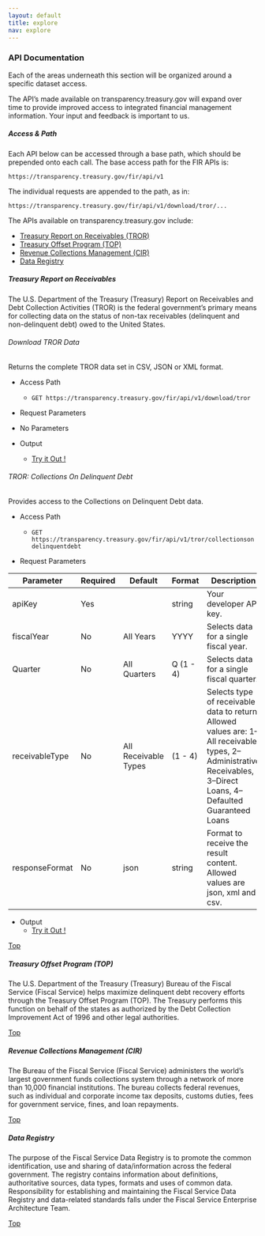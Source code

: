 ```yaml
---
layout: default
title: explore
nav: explore
---
```


### API Documentation  <a id="page_top"></a>

Each of the areas underneath this section will be organized around a specific dataset access.

The API’s made available on transparency.treasury.gov will expand over time to provide improved access to integrated financial management information.  Your input and feedback is important to us.   

##### Access & Path

Each API below can be accessed through a base path, which should be prepended onto each call.  The base access path for the FIR APIs is:

`https://transparency.treasury.gov/fir/api/v1`

The individual requests are appended to the path, as in:

`https://transparency.treasury.gov/fir/api/v1/download/tror/...`  

The APIs available on transparency.treasury.gov include: 

*	[Treasury Report on Receivables (TROR)](#tror)
*	[Treasury Offset Program (TOP)](#top)
*	[Revenue Collections Management (CIR)](#cir)
*	[Data Registry](#data)

##### Treasury Report on Receivables <a id="tror"></a>

The U.S. Department of the Treasury (Treasury) Report on Receivables and Debt Collection Activities (TROR) is the federal government’s primary means for collecting data on the status of non-tax receivables (delinquent and non-delinquent debt) owed to the United States. 

###### Download TROR Data
Returns the complete TROR data set in CSV, JSON or XML format.

* Access Path
  * `GET https://transparency.treasury.gov/fir/api/v1/download/tror`

* Request Parameters
 * No Parameters

* Output
  * <a target='blank' href='https://transparency.treasury.gov/fir/api/v1/download/tror?apiKey=DEMOKEY&responseFormat=json'>Try it Out !</a>


###### TROR: Collections On Delinquent Debt
Provides access to the Collections on Delinquent Debt data.

* Access Path
  * `GET https://transparency.treasury.gov/fir/api/v1/tror/collectionsondelinquentdebt`

* Request Parameters

| Parameter  | Required |  Default | Format | Description |
| ------------- | -------------| ------------- | -------------| -------------|
| apiKey | Yes | | string | Your developer API key. |
| fiscalYear | No | All Years | YYYY | Selects data for a single fiscal year. |
| Quarter | No | All Quarters | Q (1 - 4) | Selects data for a single fiscal quarter. |
| receivableType | No | All Receivable Types | (1 - 4) | Selects type of receivable data to return.  Allowed values are: 1–All receivable types, 2–Administrative Receivables, 3–Direct Loans, 4–Defaulted Guaranteed Loans |
| responseFormat | No | json | string | Format to receive the result content.  Allowed values are json, xml and csv. |

* Output
  * <a target='blank' href='https://transparency.treasury.gov/fir/api/v1/tror/collectionsondelinquentdebt?apiKey=DEMOKEY'>Try it Out !</a>



[Top](#top)

##### Treasury Offset Program (TOP) <a id="top"></a>

The U.S. Department of the Treasury (Treasury) Bureau of the Fiscal Service (Fiscal Service) helps maximize delinquent debt recovery efforts through the Treasury Offset Program (TOP). The Treasury performs this function on behalf of the states as authorized by the Debt Collection Improvement Act of 1996 and other legal authorities.

[Top](#top)

##### Revenue Collections Management (CIR) <a id="cir"></a>

The Bureau of the Fiscal Service (Fiscal Service) administers the world’s largest government funds collections system through a network of more than 10,000 financial institutions. The bureau collects federal revenues, such as individual and corporate income tax deposits, customs duties, fees for government service, fines, and loan repayments.

[Top](#top)

##### Data Registry <a id="data"></a>

The purpose of the Fiscal Service Data Registry is to promote the common identification, use and sharing of data/information across the federal government. The registry contains information about definitions, authoritative sources, data types, formats and uses of common data. Responsibility for establishing and maintaining the Fiscal Service Data Registry and data-related standards falls under the Fiscal Service Enterprise Architecture Team.

[Top](#top)
